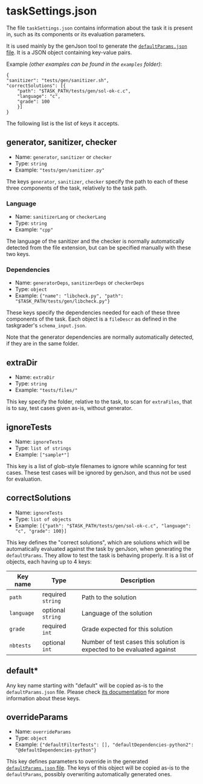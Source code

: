 # taskSettings.json

The file `taskSettings.json` contains information about the task it is present in, such as its components or its evaluation parameters.

It is used mainly by the genJson tool to generate the [`defaultParams.json` file](defaultparams.md). It is a JSON object containing key-value pairs.

Example *(other examples can be found in the `examples` folder)*:

    {
    "sanitizer": "tests/gen/sanitizer.sh",
    "correctSolutions": [{
        "path": "$TASK_PATH/tests/gen/sol-ok-c.c",
        "language": "c",
        "grade": 100
        }]
    }


The following list is the list of keys it accepts.

## generator, sanitizer, checker

* Name: `generator`, `sanitizer` or `checker`
* Type: `string`
* Example: `"tests/gen/sanitizer.py"`

The keys `generator`, `sanitizer`, `checker` specify the path to each of these three components of the task, relatively to the task path.

### Language

* Name: `sanitizerLang` or `checkerLang`
* Type: `string`
* Example: `"cpp"`

The language of the sanitizer and the checker is normally automatically detected from the file extension, but can be specified manually with these two keys.

### Dependencies

* Name: `generatorDeps`, `sanitizerDeps` or `checkerDeps`
* Type: `object`
* Example: `{"name": "libcheck.py", "path": "$TASK_PATH/tests/gen/libcheck.py"}`

These keys specify the dependencies needed for each of these three components of the task. Each object is a `fileDescr` as defined in the taskgrader's `schema_input.json`.

Note that the generator dependencies are normally automatically detected, if they are in the same folder.

## extraDir

* Name: `extraDir`
* Type: `string`
* Example: `"tests/files/"`

This key specify the folder, relative to the task, to scan for `extraFiles`, that is to say, test cases given as-is, without generator.

## ignoreTests

* Name: `ignoreTests`
* Type: `list of strings`
* Example: `["sample*"]`

This key is a list of glob-style filenames to ignore while scanning for test cases. These test cases will be ignored by genJson, and thus not be used for evaluation.

## correctSolutions

* Name: `ignoreTests`
* Type: `list of objects`
* Example: `[{"path": "$TASK_PATH/tests/gen/sol-ok-c.c", "language": "c", "grade": 100}]`

This key defines the "correct solutions", which are solutions which will be automatically evaluated against the task by genJson, when generating the `defaultParams`. They allow to test the task is behaving properly. It is a list of objects, each having up to 4 keys:

Key name | Type | Description
-------- | ---- | -----------
`path` | required `string` | Path to the solution
`language` | optional `string` | Language of the solution
`grade` | required `int` | Grade expected for this solution
`nbtests` | optional `int` | Number of test cases this solution is expected to be evaluated against

## default*

Any key name starting with "default" will be copied as-is to the `defaultParams.json` file. Please check [its documentation](defaultparams.md) for more information about these keys.

## overrideParams

* Name: `overrideParams`
* Type: `object`
* Example: `{"defaultFilterTests": [], "defaultDependencies-python2": "@defaultDependencies-python"}`

This key defines parameters to override in the generated [`defaultParams.json` file](defaultparams.md). The keys of this object will be copied as-is to the `defaultParams`, possibly overwriting automatically generated ones.
